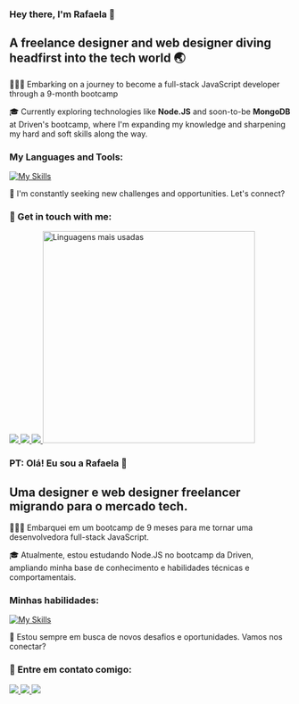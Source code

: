 ### Hey there, I'm Rafaela 👋
## A freelance designer and web designer diving headfirst into the tech world 🌏

👩🏻‍💻 Embarking on a journey to become a full-stack JavaScript developer through a 9-month bootcamp

🎓 Currently exploring technologies like <b>Node.JS</b> and soon-to-be <b>MongoDB</b> at Driven's bootcamp, where I'm expanding my knowledge and sharpening my hard and soft skills along the way.

### My Languages and Tools:
[![My Skills](https://skills.thijs.gg/icons?i=html,css,js,react,styledcomponents,git,cloudflare,vscode,figma,ps,wordpress)](https://skills.thijs.gg)
  
💬 I'm constantly seeking new challenges and opportunities. Let's connect?

### 📧 Get in touch with me:
<a href="mailto:raafanobre@gmail.com">
    <img src="https://img.shields.io/badge/Gmail-D14836?style=for-the-badge&logo=gmail&logoColor=white" />
</a>
<a href="https://www.linkedin.com/in/rafaela-nobre/">
    <img src="https://img.shields.io/badge/LinkedIn-0077B5?style=for-the-badge&logo=linkedin&logoColor=white" />
</a>
<a href="https://www.instagram.com/rafanobredev">
    <img src="https://img.shields.io/badge/Instagram-E4405F?style=for-the-badge&logo=instagram&logoColor=white" />
</a>

<img width="380em" alt="Linguagens mais usadas" src="https://github-readme-stats.vercel.app/api/top-langs/?username=rafaelanobre&layout=compact&theme=dracula"/>

### PT: Olá! Eu sou a Rafaela 👋

## Uma designer e web designer freelancer migrando para o mercado tech.

👩🏻‍💻 Embarquei em um bootcamp de 9 meses para me tornar uma desenvolvedora full-stack JavaScript.

🎓 Atualmente, estou estudando Node.JS no bootcamp da Driven, ampliando minha base de conhecimento e habilidades técnicas e comportamentais.

### Minhas habilidades:
[![My Skills](https://skills.thijs.gg/icons?i=html,css,js,react,styledcomponents,git,cloudflare,vscode,figma,ps,wordpress)](https://skills.thijs.gg)

🌟 Estou sempre em busca de novos desafios e oportunidades. Vamos nos conectar?

### 📧 Entre em contato comigo:
<a href="mailto:raafanobre@gmail.com">
    <img src="https://img.shields.io/badge/Gmail-D14836?style=for-the-badge&logo=gmail&logoColor=white" />
</a>
<a href="https://www.linkedin.com/in/rafaela-nobre/">
    <img src="https://img.shields.io/badge/LinkedIn-0077B5?style=for-the-badge&logo=linkedin&logoColor=white" />
</a>
<a href="https://www.instagram.com/rafanobredev">
    <img src="https://img.shields.io/badge/Instagram-E4405F?style=for-the-badge&logo=instagram&logoColor=white" />
</a>
